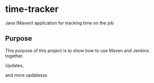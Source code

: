 # time-tracker
Java (Maven) application for tracking time on the job

## Purpose

This purpose of this project is to show how to use Maven and Jenkins together.

Updates, 

and more updatesss
